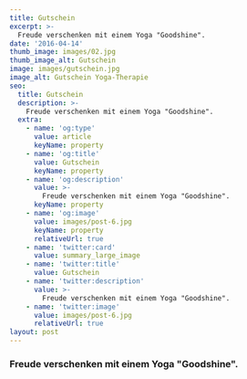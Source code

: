 ```yaml
---
title: Gutschein
excerpt: >-
  Freude verschenken mit einem Yoga "Goodshine". 
date: '2016-04-14'
thumb_image: images/02.jpg
thumb_image_alt: Gutschein
image: images/gutschein.jpg
image_alt: Gutschein Yoga-Therapie
seo:
  title: Gutschein
  description: >-
    Freude verschenken mit einem Yoga "Goodshine". 
  extra:
    - name: 'og:type'
      value: article
      keyName: property
    - name: 'og:title'
      value: Gutschein
      keyName: property
    - name: 'og:description'
      value: >-
        Freude verschenken mit einem Yoga "Goodshine". 
      keyName: property
    - name: 'og:image'
      value: images/post-6.jpg
      keyName: property
      relativeUrl: true
    - name: 'twitter:card'
      value: summary_large_image
    - name: 'twitter:title'
      value: Gutschein
    - name: 'twitter:description'
      value: >-
        Freude verschenken mit einem Yoga "Goodshine". 
    - name: 'twitter:image'
      value: images/post-6.jpg
      relativeUrl: true
layout: post
---
```

### Freude verschenken mit einem Yoga "Goodshine". 